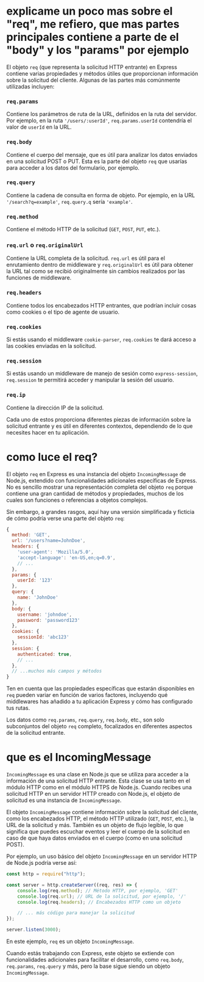 # explicame un poco mas sobre el "req", me refiero, que mas partes principales contiene a parte de el "body" y los "params" por ejemplo

El objeto `req` (que representa la solicitud HTTP entrante) en Express contiene varias propiedades y métodos útiles que proporcionan información sobre la solicitud del cliente. Algunas de las partes más comúnmente utilizadas incluyen:

### `req.params`

Contiene los parámetros de ruta de la URL, definidos en la ruta del servidor. Por ejemplo, en la ruta `'/users/:userId'`, `req.params.userId` contendría el valor de `userId` en la URL.

### `req.body`

Contiene el cuerpo del mensaje, que es útil para analizar los datos enviados en una solicitud POST o PUT. Esta es la parte del objeto `req` que usarías para acceder a los datos del formulario, por ejemplo.

### `req.query`

Contiene la cadena de consulta en forma de objeto. Por ejemplo, en la URL `'/search?q=example'`, `req.query.q` sería `'example'`.

### `req.method`

Contiene el método HTTP de la solicitud (`GET`, `POST`, `PUT`, etc.).

### `req.url` o `req.originalUrl`

Contiene la URL completa de la solicitud. `req.url` es útil para el enrutamiento dentro de middleware y `req.originalUrl` es útil para obtener la URL tal como se recibió originalmente sin cambios realizados por las funciones de middleware.

### `req.headers`

Contiene todos los encabezados HTTP entrantes, que podrían incluir cosas como cookies o el tipo de agente de usuario.

### `req.cookies`

Si estás usando el middleware `cookie-parser`, `req.cookies` te dará acceso a las cookies enviadas en la solicitud.

### `req.session`

Si estás usando un middleware de manejo de sesión como `express-session`, `req.session` te permitirá acceder y manipular la sesión del usuario.

### `req.ip`

Contiene la dirección IP de la solicitud.

Cada uno de estos proporciona diferentes piezas de información sobre la solicitud entrante y es útil en diferentes contextos, dependiendo de lo que necesites hacer en tu aplicación.

# como luce el req?

El objeto `req` en Express es una instancia del objeto `IncomingMessage` de Node.js, extendido con funcionalidades adicionales específicas de Express. No es sencillo mostrar una representación completa del objeto `req` porque contiene una gran cantidad de métodos y propiedades, muchos de los cuales son funciones o referencias a objetos complejos.

Sin embargo, a grandes rasgos, aquí hay una versión simplificada y ficticia de cómo podría verse una parte del objeto `req`:

```javascript
{
  method: 'GET',
  url: '/users?name=JohnDoe',
  headers: {
    'user-agent': 'Mozilla/5.0',
    'accept-language': 'en-US,en;q=0.9',
    // ...
  },
  params: {
    userId: '123'
  },
  query: {
    name: 'JohnDoe'
  },
  body: {
    username: 'johndoe',
    password: 'password123'
  },
  cookies: {
    sessionId: 'abc123'
  },
  session: {
    authenticated: true,
    // ...
  },
  // ...muchos más campos y métodos
}
```

Ten en cuenta que las propiedades específicas que estarán disponibles en `req` pueden variar en función de varios factores, incluyendo qué middlewares has añadido a tu aplicación Express y cómo has configurado tus rutas.

Los datos como `req.params`, `req.query`, `req.body`, etc., son solo subconjuntos del objeto `req` completo, focalizados en diferentes aspectos de la solicitud entrante.

# que es el IncomingMessage

`IncomingMessage` es una clase en Node.js que se utiliza para acceder a la información de una solicitud HTTP entrante. Esta clase se usa tanto en el módulo HTTP como en el módulo HTTPS de Node.js. Cuando recibes una solicitud HTTP en un servidor HTTP creado con Node.js, el objeto de solicitud es una instancia de `IncomingMessage`.

El objeto `IncomingMessage` contiene información sobre la solicitud del cliente, como los encabezados HTTP, el método HTTP utilizado (`GET`, `POST`, etc.), la URL de la solicitud y más. También es un objeto de flujo legible, lo que significa que puedes escuchar eventos y leer el cuerpo de la solicitud en caso de que haya datos enviados en el cuerpo (como en una solicitud POST).

Por ejemplo, un uso básico del objeto `IncomingMessage` en un servidor HTTP de Node.js podría verse así:

```javascript
const http = require("http");

const server = http.createServer((req, res) => {
    console.log(req.method); // Método HTTP, por ejemplo, 'GET'
    console.log(req.url); // URL de la solicitud, por ejemplo, '/'
    console.log(req.headers); // Encabezados HTTP como un objeto

    // ... más código para manejar la solicitud
});

server.listen(3000);
```

En este ejemplo, `req` es un objeto `IncomingMessage`.

Cuando estás trabajando con Express, este objeto se extiende con funcionalidades adicionales para facilitar el desarrollo, como `req.body`, `req.params`, `req.query` y más, pero la base sigue siendo un objeto `IncomingMessage`.
